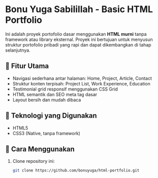 # Bonu Yuga Sabilillah - Basic HTML Portfolio

Ini adalah proyek portofolio dasar menggunakan **HTML murni** tanpa framework atau library eksternal. Proyek ini bertujuan untuk menyusun struktur portofolio pribadi yang rapi dan dapat dikembangkan di tahap selanjutnya.

## 📌 Fitur Utama

- Navigasi sederhana antar halaman: Home, Project, Article, Contact
- Struktur konten terpisah: Project List, Work Experience, Education
- Testimonial grid responsif menggunakan CSS Grid
- HTML semantik dan SEO meta tag dasar
- Layout bersih dan mudah dibaca


## 🧪 Teknologi yang Digunakan

- HTML5
- CSS3 (Native, tanpa framework)

## 🧰 Cara Menggunakan

1. Clone repository ini:
   ```bash
   git clone https://github.com/bonuyuga/html-portfolio.git



